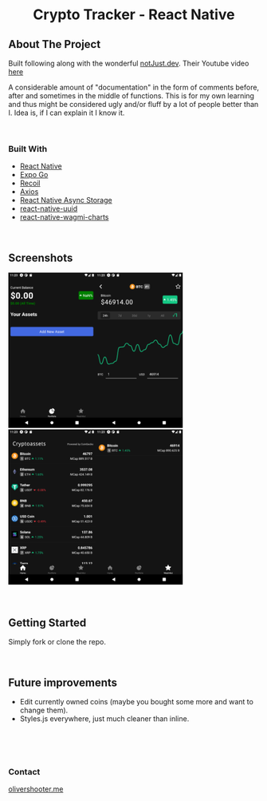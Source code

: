   <h1 align="center" >Crypto Tracker - React Native</h3>

<!-- ABOUT THE PROJECT -->

## About The Project

Built following along with the wonderful [notJust.dev](https://www.youtube.com/channel/UCYSa_YLoJokZAwHhlwJntIA). Their Youtube video [here](https://www.youtube.com/watch?v=K6i02mJc8Zc)

A considerable amount of "documentation" in the form of comments before, after and sometimes in the middle of functions. This is for my own learning and thus might be considered ugly and/or fluff by a lot of people better than I. Idea is, if I can explain it I know it.

<br>

### Built With

- [React Native](https://reactnative.dev/)
- [Expo Go](https://expo.dev/client)
- [Recoil](https://recoiljs.org/)
- [Axios](https://github.com/axios/axios)
- [React Native Async Storage](https://github.com/react-native-async-storage/async-storage)
- [react-native-uuid](https://github.com/eugenehp/react-native-uuid)
- [react-native-wagmi-charts](https://github.com/coinjar/react-native-wagmi-charts)

<br>

## Screenshots

<img src="assets\screenshots\addasset.png" alt="addasset" width="175"/><img src="assets\screenshots\coindetails.png" alt="addasset" width="175"/>
<img src="assets\screenshots\homescreen.png" alt="addasset" width="175"/><img src="assets\screenshots\watchlist.png" alt="addasset" width="175"/>

<br>

## Getting Started

Simply fork or clone the repo.

<br>

## Future improvements

- Edit currently owned coins (maybe you bought some more and want to change them).
- Styles.js everywhere, just much cleaner than inline.

<br>
<br>
<br>

### Contact

[olivershooter.me](https://www.olivershooter.me/)
